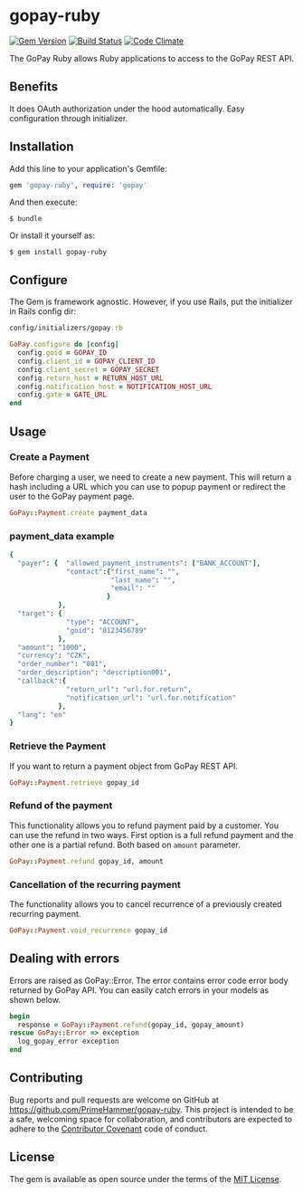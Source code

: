 # gopay-ruby

[![Gem Version](https://badge.fury.io/rb/gopay-ruby.png)](http://badge.fury.io/rb/gopay-ruby)
[![Build Status](https://travis-ci.org/PrimeHammer/gopay-ruby.png?branch=master)](https://travis-ci.org/PrimeHammer/gopay-ruby)
[![Code Climate](https://codeclimate.com/github/PrimeHammer/gopay-ruby.png)](https://codeclimate.com/github/PrimeHammer/gopay-ruby)

The GoPay Ruby allows Ruby applications to access to the GoPay REST API.

## Benefits
It does OAuth authorization under the hood automatically. Easy configuration through initializer.

## Installation

Add this line to your application's Gemfile:

```ruby
gem 'gopay-ruby', require: 'gopay'

```

And then execute:

    $ bundle

Or install it yourself as:

    $ gem install gopay-ruby

## Configure
The Gem is framework agnostic. However, if you use Rails, put the initializer in Rails config dir:
```ruby
config/initializers/gopay.rb
```

```ruby
GoPay.configure do |config|
  config.goid = GOPAY_ID
  config.client_id = GOPAY_CLIENT_ID
  config.client_secret = GOPAY_SECRET
  config.return_host = RETURN_HOST_URL
  config.notification_host = NOTIFICATION_HOST_URL
  config.gate = GATE_URL
end
```

## Usage

### Create a Payment
Before charging a user, we need to create a new payment. This will return a hash including a URL which you can use to popup payment or redirect the user to the GoPay payment page.

```ruby
GoPay::Payment.create payment_data
```

### payment_data example

```ruby
{
  "payer": {  "allowed_payment_instruments": ["BANK_ACCOUNT"],
              "contact":{"first_name": "",
                         "last_name": "",
                         "email": ""
                        }
            },
  "target": {
              "type": "ACCOUNT",
              "goid": "8123456789"
            },
  "amount": "1000",
  "currency": "CZK",
  "order_number": "001",
  "order_description": "description001",
  "callback":{
              "return_url": "url.for.return",
              "notification_url": "url.for.notification"
            },
  "lang": "en"
}
```

### Retrieve the Payment
If you want to return a payment object from GoPay REST API.

```ruby
GoPay::Payment.retrieve gopay_id
```

### Refund of the payment
This functionality allows you to refund payment paid by a customer.
You can use the refund in two ways. First option is a full refund payment and the other one is a partial refund. Both based on `amount` parameter.

```ruby
GoPay::Payment.refund gopay_id, amount
```

### Cancellation of the recurring payment
The functionality allows you to cancel recurrence of a previously created recurring payment.

```ruby
GoPay::Payment.void_recurrence gopay_id
```

## Dealing with errors
Errors are raised as GoPay::Error. The error contains error code error body returned by GoPay API.
You can easily catch errors in your models as shown below.

```ruby
begin
  response = GoPay::Payment.refund(gopay_id, gopay_amount)
rescue GoPay::Error => exception
  log_gopay_error exception
end
```

## Contributing

Bug reports and pull requests are welcome on GitHub at https://github.com/PrimeHammer/gopay-ruby. This project is intended to be a safe, welcoming space for collaboration, and contributors are expected to adhere to the [Contributor Covenant](http://contributor-covenant.org) code of conduct.


## License

The gem is available as open source under the terms of the [MIT License](http://opensource.org/licenses/MIT).

